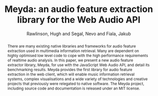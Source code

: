 --- 
title: "Meyda: an audio feature extraction library for the Web Audio API" 
abstract: "There are many existing native libraries and frameworks for audio feature extraction used in multimedia information retrieval. Many are dependent on highly optimised low level code to cope with the high performance requirements of realtime audio analysis. In this paper, we present a new audio feature extractor library, Meyda, for use with the JavaScript Web Audio API, and detail its benchmarking results. Meyda provides the first library for audio feature extraction in the web client, which will enable music information retrieval systems, complex visualisations and a wide variety of technologies and creative projects that previously were relegated to native software. The Meyda project, including source code and documentation is released under an MIT license." 
address: "Paris" 
author: "Rawlinson, Hugh and Segal, Nevo and Fiala, Jakub"
webAuthor: "Hugh Rawlinson, Nevo Segal, Jakub Fiala" 
booktitle: "Proceedings of the International Web Audio Conference" 
editor: "Goldszmidt, Samuel and Schnell, Norbert and Saiz, Victor and Matuszewski, Benjamin" 
month: "Proceedings of the International Web Audio Conference"
pages: "" 
publisher: "IRCAM" 
series: "WAC '15"
track: "Paper"  
year: "2015" 
id: "2015_17" 
tags: year2015
media: https://medias.ircam.fr/x8fbaf8 
pdflink: /_data/papers/pdf/2015/2015_17.pdf
ISSN: 2663-5844
---